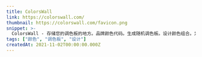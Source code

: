 ```yaml
---
title: ColorsWall
link: https://colorswall.com/
thumbnail: https://colorswall.com/favicon.png
snippet: >-
  ColorsWall - 存储您的调色板的地方。品牌颜色代码。生成随机调色板。设计颜色组合。为您的网站选择颜色的工具。
tags: ["颜色", "调色板", "设计"]
createdAt: 2021-11-02T00:00:00.000Z
---
```

